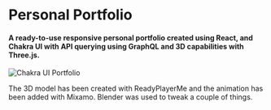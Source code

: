 # Personal Portfolio
#### A ready-to-use responsive personal portfolio created using React, and Chakra UI with API querying using GraphQL and 3D capabilities with Three.js. 

![Chakra UI Portfolio](https://i.ibb.co/fHPyHwG/modern-browser-mockup.png "React Chakra UI Portfolio")

The 3D model has been created with ReadyPlayerMe and the animation has been added with Mixamo. Blender was used to tweak a couple of things.
